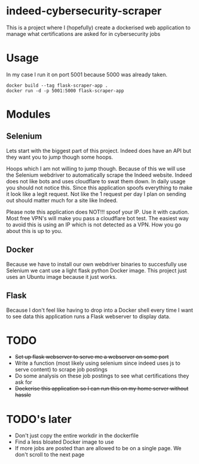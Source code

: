 # indeed-cybersecurity-scraper 

This is a project where I (hopefully) create a dockerised web application to manage what certifications are asked for in cybersecurity jobs

# Usage
In my case I run it on port 5001 because 5000 was already taken. 
```
docker build --tag flask-scraper-app . 
docker run -d -p 5001:5000 flask-scraper-app 
```

# Modules
## Selenium
Lets start with the biggest part of this project. Indeed does have an API but they want you to jump though some hoops.

Hoops which I am not willing to jump though. Because of this we will use the Selenium webdriver to automatically scrape the Indeed website. 
Indeed does not like bots and uses cloudflare to swat them down. In daily usage you should not notice this. Since this application spoofs everything to make it look like a legit request.
Not like the 1 request per day I plan on sending out should matter much for a site like Indeed. 

Please note this application does NOT!!! spoof your IP. Use it with caution. Most free VPN's will make you pass a cloudflare bot test. The easiest way to avoid this is using an IP which is not detected as a VPN. How you go about this is up to you.

## Docker
Because we have to install our own webdriver binaries to succesfully use Selenium we cant use a light flask python Docker image. This project just uses an Ubuntu image because it just works. 

## Flask
Because I don't feel like having to drop into a Docker shell every time I want to see data this application runs a Flask webserver to display data.




# TODO
- ~~Set up flask webserver to serve me a webserver on some port~~
- Write a function (most likely using selenium since indeed uses js to serve content) to scrape job postings
- Do some analysis on these job postings to see what certifications they ask for 
- ~~Dockerise this application so I can run this on my home server without hassle~~


# TODO's later
- Don't just copy the entire workdir in the dockerfile
- Find a less bloated Docker image to use
- If more jobs are posted than are allowed to be on a single page. We don't scroll to the next page